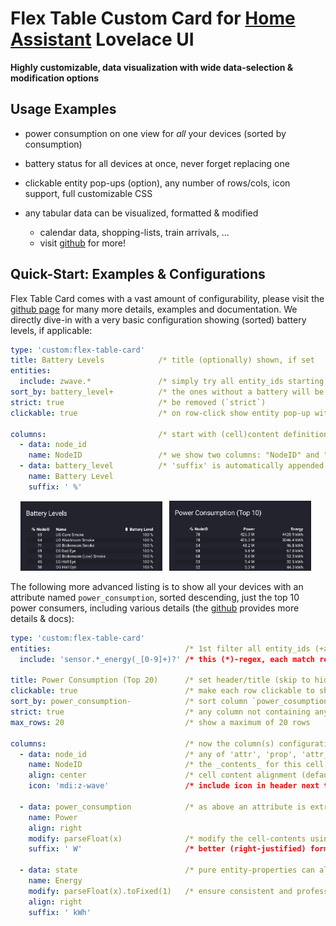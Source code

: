 # Flex Table Custom Card for [Home Assistant](https://github.com/home-assistant/home-assistant) Lovelace UI
**Highly customizable, data visualization with wide data-selection & modification options**

## Usage Examples

* power consumption on one view for _all_ your devices (sorted by consumption)
* battery status for all devices at once, never forget replacing one
* clickable entity pop-ups (option), any number of rows/cols, icon support, full customizable CSS
* any tabular data can be visualized, formatted & modified

  * calendar data, shopping-lists, train arrivals, ... 
  * visit [github](https://github.com/daringer/flex-table-card/) for more!

## Quick-Start: Examples & Configurations

Flex Table Card comes with a vast amount of configurability, please visit the [github page](https://github.com/daringer/flex-table-card/) for many more details, examples and documentation. We directly dive-in with a very basic configuration
showing (sorted) battery levels, if applicable:

```yaml
type: 'custom:flex-table-card'
title: Battery Levels            /* title (optionally) shown, if set                    */
entities:
  include: zwave.*               /* simply try all entity_ids starting with 'zwave.*'   */
sort_by: battery_level+          /* the ones without a battery will be automatically be */
strict: true                     /* be removed (`strict`)                               */
clickable: true                  /* on row-click show entity pop-up with details        */

columns:                         /* start with (cell)content definition                 */
  - data: node_id
    name: NodeID                 /* we show two columns: "NodeID" and "Battery Level"   */
  - data: battery_level          /* 'suffix' is automatically appended as formatting    */
    name: Battery Level
    suffix: ' %'
```
&nbsp;&nbsp;&nbsp;&nbsp;<img src="https://github.com/daringer/image_dump/blob/master/bat_levels.png?raw=true" width=45% />&nbsp;&nbsp;&nbsp;<img src="https://github.com/daringer/image_dump/blob/master/power_consumption.png?raw=true" width=45% />


The following more advanced listing is to show all your devices with an attribute named `power_consumption`, 
sorted descending, just the top 10 power consumers, including various details (the [github](https://github.com/daringer/flex-table-card/) provides more details & docs):

```yaml
type: 'custom:flex-table-card'
entities:                              /* 1st filter all entity_ids (+attributes) by                */
  include: 'sensor.*_energy(_[0-9]+)?' /* this (*)-regex, each match represents a row in flex-table */

title: Power Consumption (Top 20)      /* set header/title (skip to hide)                           */
clickable: true                        /* make each row clickable to show the entity id's pop-up    */
sort_by: power_consumption-            /* sort column `power_cosumption` in descending order (-)    */
strict: true                           /* any column not containing any data (or null) is skipped   */
max_rows: 20                           /* show a maximum of 20 rows                                 */

columns:                               /* now the column(s) configuration follows:                  */
  - data: node_id                      /* any of 'attr', 'prop', 'attr_as_list' or 'multi' defines  */
    name: NodeID                       /* the _contents_ for this cell                              */
    align: center                      /* cell content alignment (defaults to 'left')               */
    icon: 'mdi:z-wave'                 /* include icon in header next to 'name'                     */

  - data: power_consumption            /* as above an attribute is extracted from the row-entity    */
    name: Power
    align: right                        
    modify: parseFloat(x)              /* modify the cell-contents using js, number conversion for  */
    suffix: ' W'                       /* better (right-justified) formatting

  - data: state                        /* pure entity-properties can also be referenced             */
    name: Energy                        
    modify: parseFloat(x).toFixed(1)   /* ensure consistent and professional look & format          */
    align: right                        
    suffix: ' kWh'
```
